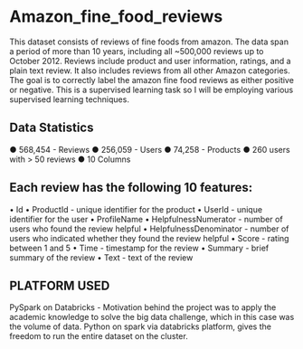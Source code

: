# Amazon_fine_food_reviews
This dataset consists of reviews of fine foods from amazon. The data span a period of more than 10 years, including all ~500,000 reviews up to October 2012. Reviews include product and user information, ratings, and a plain text review. It also includes reviews from all other Amazon categories. The goal is to correctly label the amazon fine food reviews as either positive or negative. This is a supervised learning task so I will be employing various supervised learning techniques.

## Data Statistics
●	568,454 - Reviews
●	256,059 - Users
●	74,258 - Products
●	260 users with > 50 reviews
●	10 Columns

## Each review has the following 10 features:
•	Id
•	ProductId - unique identifier for the product
•	UserId - unique identifier for the user
•	ProfileName
•	HelpfulnessNumerator - number of users who found the review helpful
•	HelpfulnessDenominator - number of users who indicated whether they found the review helpful
•	Score - rating between 1 and 5
•	Time - timestamp for the review
•	Summary - brief summary of the review
•	Text - text of the review

## PLATFORM USED

PySpark on Databricks - Motivation behind the project was to apply the academic knowledge to solve the big data challenge, which in this case was the volume of data. Python on spark via databricks platform, gives the freedom to run the entire dataset on the cluster.


